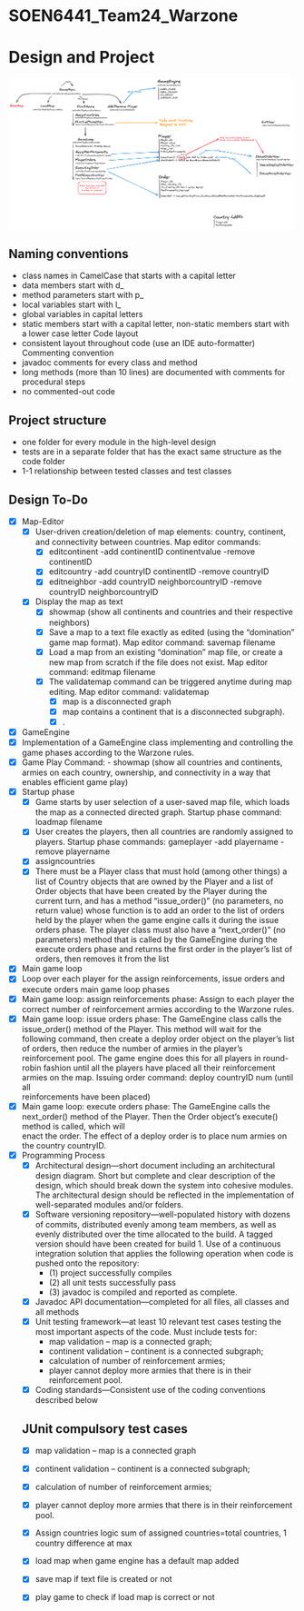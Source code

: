# SOEN6441_Team24_Warzone

# Design and Project

![img.png](img.png)

## Naming conventions

- class names in CamelCase that starts with a capital letter
- data members start with d_
- method parameters start with p_
- local variables start with l_
- global variables in capital letters
- static members start with a capital letter, non-static members start with a lower case letter
  Code layout
- consistent layout throughout code (use an IDE auto-formatter)
  Commenting convention
- javadoc comments for every class and method
- long methods (more than 10 lines) are documented with comments for procedural steps
- no commented-out code

## Project structure
- one folder for every module in the high-level design
- tests are in a separate folder that has the exact same structure as the code folder
- 1-1 relationship between tested classes and test classes

## Design To-Do
- [x] Map-Editor
  - [x] User-driven creation/deletion of map elements: country, continent, and connectivity between countries. Map editor commands:
    - [x] editcontinent -add continentID continentvalue -remove continentID 
    - [x] editcountry -add countryID continentID -remove countryID
    - [x] editneighbor -add countryID neighborcountryID -remove countryID neighborcountryID
  - [x] Display the map as text
    - [x] showmap (show all continents and countries and their respective neighbors)
    - [x] Save a map to a text file exactly as edited (using the “domination” game map format). Map editor command:
    savemap filename
    - [x] Load a map from an existing “domination” map file, or create a new map from scratch if the file does not exist. Map editor command: editmap filename
    - [x] The validatemap command can be triggered anytime during map editing. Map editor command: validatemap
      - [x] map is a disconnected graph
      - [x] map contains a continent that is a disconnected subgraph).  
      - [x] <Pending>.
- [x] GameEngine
 - [x] Implementation of a GameEngine class implementing and controlling the game phases according to the Warzone rules.
 - [x] Game Play Command: -  showmap (show all countries and continents, armies on each country, ownership, and connectivity in a way that enables efficient game play)
 - [x] Startup phase
   - [x] Game starts by user selection of a user-saved map file, which loads the map as a connected directed graph. Startup phase command: loadmap filename
   - [x] User creates the players, then all countries are randomly assigned to players. Startup phase commands: gameplayer -add playername -remove playername
   - [x] assigncountries
   - [x] There must be a Player class that must hold (among other things) a list of Country objects that are owned by the Player and a list of Order objects that have been 
         created by the Player during the current turn, and has a method “issue_order()” (no parameters, no return value) whose function is to add an order to the list of 
         orders held by the player when the game engine calls it during the issue orders phase. The player class must also have a “next_order()” (no parameters) method that 
         is called by the GameEngine during the execute orders phase and returns the first order in the player’s list of orders, then removes it from the list
 - [x] Main game loop
  - [x] Loop over each player for the assign reinforcements, issue orders and execute orders main game loop phases
  - [x] Main game loop: assign reinforcements phase: Assign to each player the correct number of reinforcement armies according to the Warzone rules.
  - [x] Main game loop: issue orders phase: The GameEngine class calls the issue_order() method of the Player. This method will wait for the following command, then create a         deploy order object on the player’s list of orders, then reduce the number of armies in the player’s reinforcement pool. The game engine does this for all players in         round-robin fashion until all the players have placed all their reinforcement armies on the map. Issuing order command: deploy countryID num (until all       
        reinforcements have been placed)
  - [x] Main game loop: execute orders phase: The GameEngine calls the next_order() method of the Player. Then the Order object’s execute() method is called, which will     
        enact the order. The effect of a deploy order is to place num armies on the country countryID.
- [x] Programming Process
  - [x] Architectural design—short document including an architectural design diagram. Short but complete and clear description of the design, which should break down the            system into cohesive modules. The architectural design should be reflected in the implementation of well-separated modules and/or folders.
  - [x] Software versioning repository—well-populated history with dozens of commits, distributed evenly among team members, as well as evenly distributed over the time               allocated to the build. A tagged version should have been created for build 1. Use of a continuous integration solution that applies the following operation when             code is pushed onto the repository:
    - (1) project successfully compiles
    - (2) all unit tests successfully pass
    - (3) javadoc is compiled and reported as complete.
  - [x] Javadoc API documentation—completed for all files, all classes and all methods
  - [x] Unit testing framework—at least 10 relevant test cases testing the most important aspects of the code. Must include tests for:
    -  map validation – map is a connected graph;
    -  continent validation – continent is a connected subgraph;
    -  calculation of number of reinforcement armies;
    -  player cannot deploy more armies that there is in their reinforcement pool.
  - [x] Coding standards—Consistent use of the coding conventions described below
  
  ## JUnit compulsory test cases
  - [x] map validation – map is a connected graph 
  - [x] continent validation – continent is a connected subgraph; 
  - [x] calculation of number of reinforcement armies; 
  - [x] player cannot deploy more armies that there is in their reinforcement pool.
  - [x] Assign countries logic sum of assigned countries=total countries, 1 country difference at max
  - [x] load map when game engine has a default map added
  - [x] save map if text file is created or not
  - [x] play game to check if load map is correct or not
  
  

 
